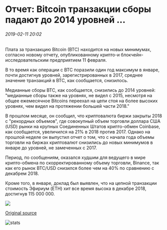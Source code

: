 # Отчет: Bitcoin транзакции сборы падают до 2014 уровней ...

###### 2019-02-11 20:02

Плата за транзакцию Bitcoin (BTC) находится на новых минимумах, согласно новому отчету, опубликованному крипто-и блокчейн-исследовательским предприятием 11 февраля.

В то время как операции с BTC поразили один год максимум в январе, почти достигнув уровней, зарегистрированных в 2017, среднее значение транзакций в BTC, как сообщается, снизилось.

Медианные сборы BTC, как сообщается, снизились до 2014 уровней: "медианные сборы также на уровнях, не видел с 2015, несмотря на общее ежемесячное Bitcoins переехал на цепи стоя на более высоких уровнях, чем видел на протяжении большей части 2018."

В прошлом месяце, он сообщил, что криптовалюта биржи закрыты 2018 с "рекордных объемов", где совокупный объем торговли доллара США (USD) рынки на крупных Соединенных Штатов крипто-обмен Coinbase, как сообщается, увеличился на 21% в 2018 против 2017. Однако на прошлой неделе он выпустил отчет о том, что с начала года объемы торговли на биржах криптовалют снизились до новых минимумов в январе до уровней, не замеченных с 2017.

Период, по сообщениям, оказался худшим для ведущего в мире крипто-обмена по скорректированному объему торговли, Binance, так как его рынок BTC/USD снизился более чем на 40% по сравнению с декабрем 2018.

Кроме того, в январе, доклад был выявлен, что на цепной транзакции стоимость Эфириум (ETH) хит все время высока в декабре 2018, достигнув 115 000 000.

![](https://s3.cointelegraph.com/storage/uploads/view/138601be211edef04880642dd73bf6b6.png)

[Original source](https://cointelegraph.com/news/report-bitcoin-transaction-fees-fall-to-2014-levels)

![stats](https://c.statcounter.com/11760860/0/a89fa40b/1/ "stats")